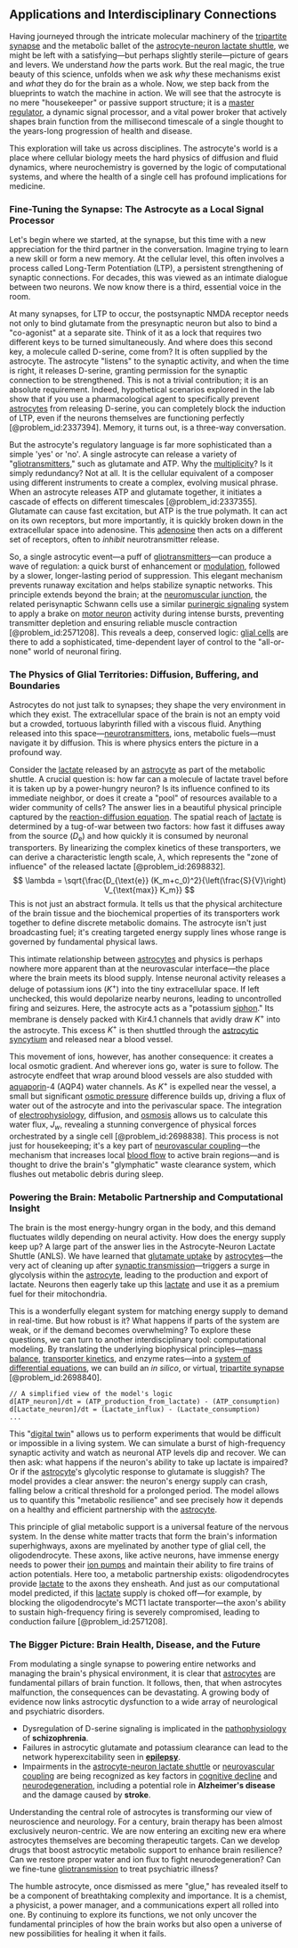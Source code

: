 ## Applications and Interdisciplinary Connections

Having journeyed through the intricate molecular machinery of the [tripartite synapse](@article_id:148122) and the metabolic ballet of the [astrocyte-neuron lactate shuttle](@article_id:168839), we might be left with a satisfying—but perhaps slightly sterile—picture of gears and levers. We understand *how* the parts work. But the real magic, the true beauty of this science, unfolds when we ask *why* these mechanisms exist and *what* they do for the brain as a whole. Now, we step back from the blueprints to watch the machine in action. We will see that the astrocyte is no mere "housekeeper" or passive support structure; it is a [master regulator](@article_id:265072), a dynamic signal processor, and a vital power broker that actively shapes brain function from the millisecond timescale of a single thought to the years-long progression of health and disease.

This exploration will take us across disciplines. The astrocyte's world is a place where cellular biology meets the hard physics of diffusion and fluid dynamics, where neurochemistry is governed by the logic of computational systems, and where the health of a single cell has profound implications for medicine.

### Fine-Tuning the Synapse: The Astrocyte as a Local Signal Processor

Let's begin where we started, at the synapse, but this time with a new appreciation for the third partner in the conversation. Imagine trying to learn a new skill or form a new memory. At the cellular level, this often involves a process called Long-Term Potentiation (LTP), a persistent strengthening of synaptic connections. For decades, this was viewed as an intimate dialogue between two neurons. We now know there is a third, essential voice in the room.

At many synapses, for LTP to occur, the postsynaptic NMDA receptor needs not only to bind glutamate from the presynaptic neuron but also to bind a "co-agonist" at a separate site. Think of it as a lock that requires two different keys to be turned simultaneously. And where does this second key, a molecule called D-serine, come from? It is often supplied by the astrocyte. The astrocyte "listens" to the synaptic activity, and when the time is right, it releases D-serine, granting permission for the synaptic connection to be strengthened. This is not a trivial contribution; it is an absolute requirement. Indeed, hypothetical scenarios explored in the lab show that if you use a pharmacological agent to specifically prevent [astrocytes](@article_id:154602) from releasing D-serine, you can completely block the induction of LTP, even if the neurons themselves are functioning perfectly [@problem_id:2337394]. Memory, it turns out, is a three-way conversation.

But the astrocyte's regulatory language is far more sophisticated than a simple 'yes' or 'no'. A single astrocyte can release a variety of "[gliotransmitters](@article_id:177831)," such as glutamate and ATP. Why the [multiplicity](@article_id:135972)? Is it simply redundancy? Not at all. It is the cellular equivalent of a composer using different instruments to create a complex, evolving musical phrase. When an astrocyte releases ATP and glutamate together, it initiates a cascade of effects on different timescales [@problem_id:2337355]. Glutamate can cause fast excitation, but ATP is the true polymath. It can act on its own receptors, but more importantly, it is quickly broken down in the extracellular space into adenosine. This [adenosine](@article_id:185997) then acts on a different set of receptors, often to *inhibit* neurotransmitter release.

So, a single astrocytic event—a puff of [gliotransmitters](@article_id:177831)—can produce a wave of regulation: a quick burst of enhancement or [modulation](@article_id:260146), followed by a slower, longer-lasting period of suppression. This elegant mechanism prevents runaway excitation and helps stabilize synaptic networks. This principle extends beyond the brain; at the [neuromuscular junction](@article_id:156119), the related perisynaptic Schwann cells use a similar [purinergic signaling](@article_id:173524) system to apply a brake on [motor neuron](@article_id:178469) activity during intense bursts, preventing transmitter depletion and ensuring reliable muscle contraction [@problem_id:2571208]. This reveals a deep, conserved logic: [glial cells](@article_id:138669) are there to add a sophisticated, time-dependent layer of control to the "all-or-none" world of neuronal firing.

### The Physics of Glial Territories: Diffusion, Buffering, and Boundaries

Astrocytes do not just talk to synapses; they shape the very environment in which they exist. The extracellular space of the brain is not an empty void but a crowded, tortuous labyrinth filled with a viscous fluid. Anything released into this space—[neurotransmitters](@article_id:156019), ions, metabolic fuels—must navigate it by diffusion. This is where physics enters the picture in a profound way.

Consider the [lactate](@article_id:173623) released by an [astrocyte](@article_id:190009) as part of the metabolic shuttle. A crucial question is: how far can a molecule of lactate travel before it is taken up by a power-hungry neuron? Is its influence confined to its immediate neighbor, or does it create a "pool" of resources available to a wider community of cells? The answer lies in a beautiful physical principle captured by the [reaction-diffusion equation](@article_id:274867). The spatial reach of [lactate](@article_id:173623) is determined by a tug-of-war between two factors: how fast it diffuses away from the source ($D_{\text{e}}$) and how quickly it is consumed by neuronal transporters. By linearizing the complex kinetics of these transporters, we can derive a characteristic length scale, $\lambda$, which represents the "zone of influence" of the released lactate [@problem_id:2698832].
$$
\lambda = \sqrt{\frac{D_{\text{e}} (K_m+c_0)^2}{\left(\frac{S}{V}\right) V_{\text{max}} K_m}}
$$
This is not just an abstract formula. It tells us that the physical architecture of the brain tissue and the biochemical properties of its transporters work together to define discrete metabolic domains. The astrocyte isn't just broadcasting fuel; it's creating targeted energy supply lines whose range is governed by fundamental physical laws.

This intimate relationship between [astrocytes](@article_id:154602) and physics is perhaps nowhere more apparent than at the neurovascular interface—the place where the brain meets its blood supply. Intense neuronal activity releases a deluge of potassium ions ($K^+$) into the tiny extracellular space. If left unchecked, this would depolarize nearby neurons, leading to uncontrolled firing and seizures. Here, the astrocyte acts as a "potassium [siphon](@article_id:276020)." Its membrane is densely packed with Kir4.1 channels that avidly draw $K^+$ into the astrocyte. This excess $K^+$ is then shuttled through the [astrocytic syncytium](@article_id:168854) and released near a blood vessel.

This movement of ions, however, has another consequence: it creates a local osmotic gradient. And wherever ions go, water is sure to follow. The astrocyte endfeet that wrap around blood vessels are also studded with [aquaporin](@article_id:177927)-4 (AQP4) water channels. As $K^+$ is expelled near the vessel, a small but significant [osmotic pressure](@article_id:141397) difference builds up, driving a flux of water out of the astrocyte and into the perivascular space. The integration of [electrophysiology](@article_id:156237), diffusion, and [osmosis](@article_id:141712) allows us to calculate this water flux, $J_w$, revealing a stunning convergence of physical forces orchestrated by a single cell [@problem_id:2698838]. This process is not just for housekeeping; it's a key part of [neurovascular coupling](@article_id:154377)—the mechanism that increases local [blood flow](@article_id:148183) to active brain regions—and is thought to drive the brain's "glymphatic" waste clearance system, which flushes out metabolic debris during sleep.

### Powering the Brain: Metabolic Partnership and Computational Insight

The brain is the most energy-hungry organ in the body, and this demand fluctuates wildly depending on neural activity. How does the energy supply keep up? A large part of the answer lies in the Astrocyte-Neuron Lactate Shuttle (ANLS). We have learned that [glutamate uptake](@article_id:175392) by [astrocytes](@article_id:154602)—the very act of cleaning up after [synaptic transmission](@article_id:142307)—triggers a surge in glycolysis within the [astrocyte](@article_id:190009), leading to the production and export of lactate. Neurons then eagerly take up this [lactate](@article_id:173623) and use it as a premium fuel for their mitochondria.

This is a wonderfully elegant system for matching energy supply to demand in real-time. But how robust is it? What happens if parts of the system are weak, or if the demand becomes overwhelming? To explore these questions, we can turn to another interdisciplinary tool: computational modeling. By translating the underlying biophysical principles—[mass balance](@article_id:181227), [transporter kinetics](@article_id:173005), and enzyme rates—into a [system of differential equations](@article_id:262450), we can build an *in silico*, or virtual, [tripartite synapse](@article_id:148122) [@problem_id:2698840].
```
// A simplified view of the model's logic
d[ATP_neuron]/dt = (ATP_production_from_lactate) - (ATP_consumption)
d[Lactate_neuron]/dt = (Lactate_influx) - (Lactate_consumption)
...
```
This "[digital twin](@article_id:171156)" allows us to perform experiments that would be difficult or impossible in a living system. We can simulate a burst of high-frequency synaptic activity and watch as neuronal ATP levels dip and recover. We can then ask: what happens if the neuron's ability to take up lactate is impaired? Or if the [astrocyte](@article_id:190009)'s glycolytic response to glutamate is sluggish? The model provides a clear answer: the neuron's energy supply can crash, falling below a critical threshold for a prolonged period. The model allows us to quantify this "metabolic resilience" and see precisely how it depends on a healthy and efficient partnership with the [astrocyte](@article_id:190009).

This principle of glial metabolic support is a universal feature of the nervous system. In the dense white matter tracts that form the brain's information superhighways, axons are myelinated by another type of glial cell, the oligodendrocyte. These axons, like active neurons, have immense energy needs to power their [ion pumps](@article_id:168361) and maintain their ability to fire trains of action potentials. Here too, a metabolic partnership exists: oligodendrocytes provide [lactate](@article_id:173623) to the axons they ensheath. And just as our computational model predicted, if this [lactate](@article_id:173623) supply is choked off—for example, by blocking the oligodendrocyte's MCT1 lactate transporter—the axon's ability to sustain high-frequency firing is severely compromised, leading to conduction failure [@problem_id:2571208].

### The Bigger Picture: Brain Health, Disease, and the Future

From modulating a single synapse to powering entire networks and managing the brain's physical environment, it is clear that [astrocytes](@article_id:154602) are fundamental pillars of brain function. It follows, then, that when astrocytes malfunction, the consequences can be devastating. A growing body of evidence now links astrocytic dysfunction to a wide array of neurological and psychiatric disorders.

-   Dysregulation of D-serine signaling is implicated in the [pathophysiology](@article_id:162377) of **schizophrenia**.
-   Failures in astrocytic glutamate and potassium clearance can lead to the network hyperexcitability seen in **[epilepsy](@article_id:173156)**.
-   Impairments in the [astrocyte-neuron lactate shuttle](@article_id:168839) or [neurovascular coupling](@article_id:154377) are being recognized as key factors in [cognitive decline](@article_id:190627) and [neurodegeneration](@article_id:167874), including a potential role in **Alzheimer's disease** and the damage caused by **stroke**.

Understanding the central role of astrocytes is transforming our view of neuroscience and neurology. For a century, brain therapy has been almost exclusively neuron-centric. We are now entering an exciting new era where astrocytes themselves are becoming therapeutic targets. Can we develop drugs that boost astrocytic metabolic support to enhance brain resilience? Can we restore proper water and ion flux to fight neurodegeneration? Can we fine-tune [gliotransmission](@article_id:163202) to treat psychiatric illness?

The humble astrocyte, once dismissed as mere "glue," has revealed itself to be a component of breathtaking complexity and importance. It is a chemist, a physicist, a power manager, and a communications expert all rolled into one. By continuing to explore its functions, we not only uncover the fundamental principles of how the brain works but also open a universe of new possibilities for healing it when it fails.